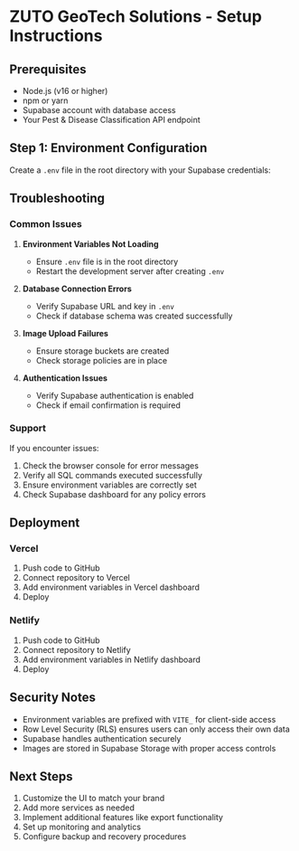 # ZUTO GeoTech Solutions - Setup Instructions

## Prerequisites
- Node.js (v16 or higher)
- npm or yarn
- Supabase account with database access
- Your Pest & Disease Classification API endpoint

## Step 1: Environment Configuration

Create a `.env` file in the root directory with your Supabase credentials:



## Troubleshooting

### Common Issues

1. **Environment Variables Not Loading**
   - Ensure `.env` file is in the root directory
   - Restart the development server after creating `.env`

2. **Database Connection Errors**
   - Verify Supabase URL and key in `.env`
   - Check if database schema was created successfully

3. **Image Upload Failures**
   - Ensure storage buckets are created
   - Check storage policies are in place

4. **Authentication Issues**
   - Verify Supabase authentication is enabled
   - Check if email confirmation is required

### Support

If you encounter issues:
1. Check the browser console for error messages
2. Verify all SQL commands executed successfully
3. Ensure environment variables are correctly set
4. Check Supabase dashboard for any policy errors

## Deployment

### Vercel
1. Push code to GitHub
2. Connect repository to Vercel
3. Add environment variables in Vercel dashboard
4. Deploy

### Netlify
1. Push code to GitHub
2. Connect repository to Netlify
3. Add environment variables in Netlify dashboard
4. Deploy

## Security Notes

- Environment variables are prefixed with `VITE_` for client-side access
- Row Level Security (RLS) ensures users can only access their own data
- Supabase handles authentication securely
- Images are stored in Supabase Storage with proper access controls

## Next Steps

1. Customize the UI to match your brand
2. Add more services as needed
3. Implement additional features like export functionality
4. Set up monitoring and analytics
5. Configure backup and recovery procedures

